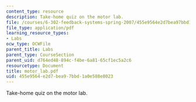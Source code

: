 ```yaml
---
content_type: resource
description: Take-home quiz on the motor lab.
file: /courses/6-302-feedback-systems-spring-2007/455e9564e2d7bea97bbd1a0e588e8023_motor_lab.pdf
file_type: application/pdf
learning_resource_types:
- Labs
ocw_type: OCWFile
parent_title: Labs
parent_type: CourseSection
parent_uid: d764ed48-894c-f4be-6a81-65cf1ec5a2c6
resourcetype: Document
title: motor_lab.pdf
uid: 455e9564-e2d7-bea9-7bbd-1a0e588e8023
---
```

Take-home quiz on the motor lab.

